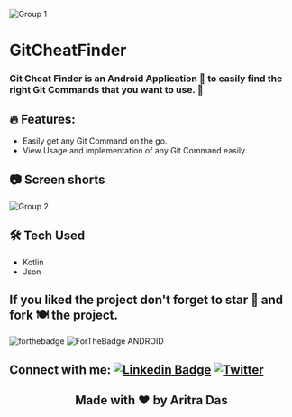 
![Group 1](https://user-images.githubusercontent.com/80090908/182035772-c520cc8c-6059-4d3d-be83-446802f053e0.png)


# GitCheatFinder
### Git Cheat Finder is an Android Application 📲 to easily find the right Git Commands that you want to use. 🚀

## 🔥 Features:
- Easily get any Git Command on the go. 
- View Usage and implementation of any Git Command easily.

## 📷 Screen shorts

![Group 2](https://user-images.githubusercontent.com/80090908/182035975-f56345de-6fe7-4047-9a22-375d55690048.png)

## 🛠 Tech Used
- Kotlin
- Json

## If you liked the project don't forget to star 🌟 and fork 🍽 the project.
![forthebadge](https://forthebadge.com/images/badges/built-with-love.svg)
![ForTheBadge ANDROID](https://forthebadge.com/images/badges/built-for-android.svg)

## Connect with me:  [![Linkedin Badge](https://img.shields.io/badge/-LinkedIn-blue?style=flat-square&logo=Linkedin&logoColor=white&link=https://www.linkedin.com/in/aritra-das-/)](https://www.linkedin.com/in/aritra-das-/) [![Twitter](https://img.shields.io/badge/Twitter-1DA1F2?style=flat-square&logo=twitter&logoColor=white)](https://twitter.com/aritratech) 

<h2 align="center">Made with ❤️ by Aritra Das</h2>	
